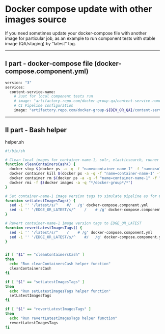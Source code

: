 # Docker compose update with other images source

If you need sometimes update your docker-compose file with another image for particular job, as an example to run component tests with stable image (QA/staging) by "latest" tag.

---

## I part - docker-compose file (docker-compose.component.yml)

```bash
version: "3"
services:
  content-service-name:
    # Just for local component tests run
    # image: "artifactory.repo.com/docker-group-qa/content-service-name:latest"
    # CI Pipeline configuration
    image: "artifactory.repo.com/docker-group-${DEV_OR_QA}/content-service-name:${TAG:-${EDGE_OR_LATEST}"
```


---
## II part - Bash helper

helper.sh
```bash
#!/bin/sh

# Clean local images for container-name-1, solr, elasticsearch, runner to assure lack of cached old images for local run
function cleanContainersCash() {
  docker stop $(docker ps -a -q -f "name=container-name-1" -f "name=solr" -f "name=elasticsearch" -f "name=runner")
  docker container kill $(docker ps -a -q -f "name=container-name-1" -f "name=solr" -f "name=elasticsearch" -f "name=runner")
  docker container rm $(docker ps -a -q -f "name=container-name-1" -f "name=solr" -f "name=elasticsearch" -f "name=runner")
  docker rmi -f $(docker images -a -q "*/docker-group*/*")
}

# Set container-name-1 image version tags to simulate pipeline as for QA image from master
function setLatestImagesTags() {
  sed -i '' '/latest/s/^    #/   /g' docker-compose.component.yml
  sed -i '' '/EDGE_OR_LATEST/s/^    /    # /g' docker-compose.component.yml
}

# Revert container-name-1 image version tags to EDGE_OR_LATEST
function revertLatestImagesTags() {
  sed -i '' '/latest/s/^    /    # /g' docker-compose.component.yml
  sed -i '' '/EDGE_OR_LATEST/s/^    #/   /g' docker-compose.component.yml
}


if [ "$1" == "cleanContainersCash" ]
then
  echo "Run cleanContainersCash helper function"
  cleanContainersCash
fi

if [ "$1" == "setLatestImagesTags" ]
then
  echo "Run setLatestImagesTags helper function"
  setLatestImagesTags
fi

if [ "$1" == "revertLatestImagesTags" ]
then
  echo "Run revertLatestImagesTags helper function"
  revertLatestImagesTags
fi
```